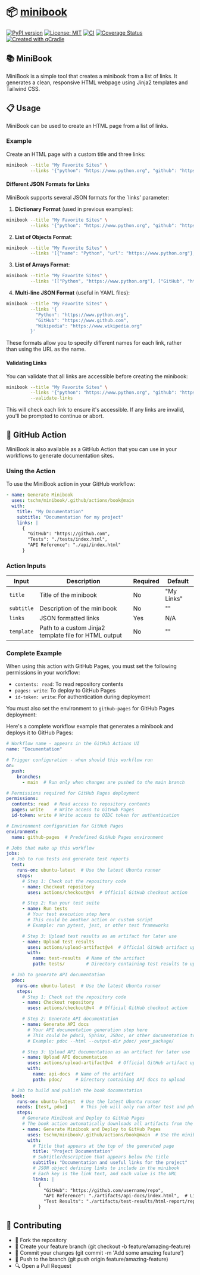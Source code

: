 # 📦 [minibook](https://tschm.github.io/minibook/)

[![PyPI version](https://badge.fury.io/py/minibook.svg)](https://badge.fury.io/py/minibook)
[![License: MIT](https://img.shields.io/badge/License-MIT-yellow.svg)](LICENSE.txt)
[![CI](https://github.com/tschm/minibook/actions/workflows/ci.yml/badge.svg)](https://github.com/tschm/minibook/actions/workflows/ci.yml)
[![Coverage Status](https://coveralls.io/repos/github/tschm/minibook/badge.svg?branch=main)](https://coveralls.io/github/tschm/minibook?branch=main)
[![Created with qCradle](https://img.shields.io/badge/Created%20with-qCradle-blue?style=flat-square)](https://github.com/tschm/package)

## 📚 MiniBook

MiniBook is a simple tool that creates a minibook
from a list of links. It generates a clean, responsive HTML webpage using Jinja2 templates and Tailwind CSS.

## 📋 Usage

MiniBook can be used to create an HTML page from a list of links.

### Example

Create an HTML page with a custom title and three links:

```bash
minibook --title "My Favorite Sites" \
         --links '{"python": "https://www.python.org", "github": "https://www.github.com", "wikipedia": "https://www.wikipedia.org"}'
```


#### Different JSON Formats for Links

MiniBook supports several JSON formats for the `links' parameter:

1. **Dictionary Format** (used in previous examples):

```bash
minibook --title "My Favorite Sites" \
         --links '{"python": "https://www.python.org", "github": "https://www.github.com", "wikipedia": "https://www.wikipedia.org"}'
```

2. **List of Objects Format**:

```bash
minibook --title "My Favorite Sites" \
         --links '[{"name": "Python", "url": "https://www.python.org"}, {"name": "GitHub", "url": "https://www.github.com"}, {"name": "Wikipedia", "url": "https://www.wikipedia.org"}]'
```

3. **List of Arrays Format**:

```bash
minibook --title "My Favorite Sites" \
         --links '[["Python", "https://www.python.org"], ["GitHub", "https://www.github.com"], ["Wikipedia", "https://www.wikipedia.org"]]'
```

4. **Multi-line JSON Format** (useful in YAML files):

```bash
minibook --title "My Favorite Sites" \
         --links '{
           "Python": "https://www.python.org",
           "GitHub": "https://www.github.com",
           "Wikipedia": "https://www.wikipedia.org"
         }'
```

These formats allow you to specify different names for each link,
rather than using the URL as the name.

#### Validating Links

You can validate that all links are accessible before creating the minibook:

```bash
minibook --title "My Favorite Sites" \
         --links '{"python": "https://www.python.org", "github": "https://www.github.com"}' \
         --validate-links
```

This will check each link to ensure it's accessible.
If any links are invalid, you'll be prompted to continue or abort.

## 🔄 GitHub Action

MiniBook is also available as a GitHub Action that
you can use in your workflows to generate documentation sites.

### Using the Action

To use the MiniBook action in your GitHub workflow:

```yaml
- name: Generate Minibook
  uses: tschm/minibook/.github/actions/book@main
  with:
    title: "My Documentation"
    subtitle: "Documentation for my project"
    links: |
      {
        "GitHub": "https://github.com",
        "Tests": "./tests/index.html",
        "API Reference": "./api/index.html"
      }
```

### Action Inputs

| Input | Description | Required | Default |
|-------|-------------|----------|---------|
| `title` | Title of the minibook | No | "My Links" |
| `subtitle` | Description of the minibook | No | "" |
| `links` | JSON formatted links | Yes | N/A |
| `template` | Path to a custom Jinja2 template file for HTML output | No | "" |

### Complete Example

When using this action with GitHub Pages, you must set 
the following permissions in your workflow:

- `contents: read`: To read repository contents
- `pages: write`: To deploy to GitHub Pages
- `id-token: write`: For authentication during deployment

You must also set the environment to `github-pages` for GitHub Pages deployment:

Here's a complete workflow example that generates a minibook and deploys it to GitHub Pages:

```yaml
# Workflow name - appears in the GitHub Actions UI
name: "Documentation"

# Trigger configuration - when should this workflow run
on:
  push:
    branches:
      - main  # Run only when changes are pushed to the main branch

# Permissions required for GitHub Pages deployment
permissions:
  contents: read  # Read access to repository contents
  pages: write    # Write access to GitHub Pages
  id-token: write # Write access to OIDC token for authentication

# Environment configuration for GitHub Pages
environment:
  name: github-pages  # Predefined GitHub Pages environment

# Jobs that make up this workflow
jobs:
  # Job to run tests and generate test reports
  test:
    runs-on: ubuntu-latest  # Use the latest Ubuntu runner
    steps:
      # Step 1: Check out the repository code
      - name: Checkout repository
        uses: actions/checkout@v4  # Official GitHub checkout action

      # Step 2: Run your test suite
      - name: Run tests
        # Your test execution step here
        # This could be another action or custom script
        # Example: run pytest, jest, or other test frameworks

      # Step 3: Upload test results as an artifact for later use
      - name: Upload test results
        uses: actions/upload-artifact@v4  # Official GitHub artifact upload action
        with:
          name: test-results  # Name of the artifact
          path: tests/        # Directory containing test results to upload

  # Job to generate API documentation
  pdoc:
    runs-on: ubuntu-latest  # Use the latest Ubuntu runner
    steps:
      # Step 1: Check out the repository code
      - name: Checkout repository
        uses: actions/checkout@v4  # Official GitHub checkout action

      # Step 2: Generate API documentation
      - name: Generate API docs
        # Your API documentation generation step here
        # This could be pdoc3, Sphinx, JSDoc, or other documentation tools
        # Example: pdoc --html --output-dir pdoc/ your_package/

      # Step 3: Upload API documentation as an artifact for later use
      - name: Upload API documentation
        uses: actions/upload-artifact@v4  # Official GitHub artifact upload action
        with:
          name: api-docs  # Name of the artifact
          path: pdoc/     # Directory containing API docs to upload

  # Job to build and publish the book documentation
  book:
    runs-on: ubuntu-latest  # Use the latest Ubuntu runner
    needs: [test, pdoc]     # This job will only run after test and pdoc jobs complete successfully
    steps:
      # Generate Minibook and Deploy to GitHub Pages
      # The book action automatically downloads all artifacts from the jobs defined in needs
      - name: Generate Minibook and Deploy to GitHub Pages
        uses: tschm/minibook/.github/actions/book@main  # Use the minibook action
        with:
          # Title that appears at the top of the generated page
          title: "Project Documentation"
          # Subtitle/description that appears below the title
          subtitle: "Documentation and useful links for the project"
          # JSON object defining links to include in the minibook
          # Each key is the link text, and each value is the URL
          links: |
            {
              "GitHub": "https://github.com/username/repo",
              "API Reference": "./artifacts/api-docs/index.html",  # Link to the API docs artifact
              "Test Results": "./artifacts/test-results/html-report/report.html"  # Link to the test results artifact
            }
```

## 👥 Contributing

- 🍴 Fork the repository
- 🌿 Create your feature branch (git checkout -b feature/amazing-feature)
- 💾 Commit your changes (git commit -m 'Add some amazing feature')
- 🚢 Push to the branch (git push origin feature/amazing-feature)
- 🔍 Open a Pull Request
